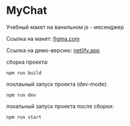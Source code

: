 # MyChat

Учебный макет на ванильном js - месенджер

Ссылка на макет: [figma.com](https://www.figma.com/file/IdXrcI9CfDKCI4e5OciYud/%D0%AF-%D0%BF%D0%B0%D1%80%D0%BA%D1%82%D0%B8%D0%BA%D1%83%D0%BC.-%D0%A7%D0%B0%D1%82?type=design&node-id=0%3A1&mode=design&t=UuVazziL9j13taUl-1)

Ссылка на демо-версию: [netlify.app](https://praktikummychat.netlify.app/)

cборка проекта:
```
npm run build
```
локлаьный запуск проекта (dev-mode):
```
npm run dev
```

локальный запуск проекта после сборки:
```
npm run start
```
